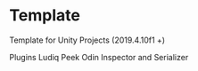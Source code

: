 # Template
 Template for Unity Projects (2019.4.10f1 +)

Plugins
Ludiq Peek
Odin Inspector and Serializer
